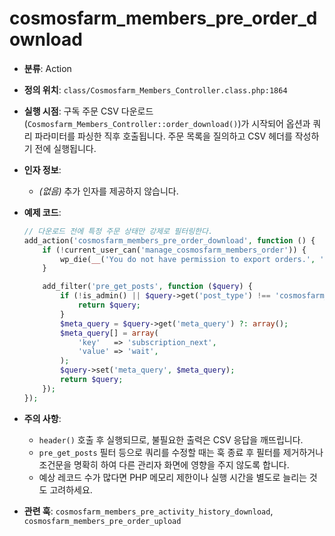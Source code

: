 ﻿# cosmosfarm_members_pre_order_download

- **분류**: Action
- **정의 위치**: `class/Cosmosfarm_Members_Controller.class.php:1864`
- **실행 시점**: 구독 주문 CSV 다운로드(`Cosmosfarm_Members_Controller::order_download()`)가 시작되어 옵션과 쿼리 파라미터를 파싱한 직후 호출됩니다. 주문 목록을 질의하고 CSV 헤더를 작성하기 전에 실행됩니다.
- **인자 정보**:
  - *(없음)* 추가 인자를 제공하지 않습니다.
- **예제 코드**:

  ```php
  // 다운로드 전에 특정 주문 상태만 강제로 필터링한다.
  add_action('cosmosfarm_members_pre_order_download', function () {
      if (!current_user_can('manage_cosmosfarm_members_order')) {
          wp_die(__('You do not have permission to export orders.', 'textdomain'));
      }
  
      add_filter('pre_get_posts', function ($query) {
          if (!is_admin() || $query->get('post_type') !== 'cosmosfarm_order') {
              return $query;
          }
          $meta_query = $query->get('meta_query') ?: array();
          $meta_query[] = array(
              'key'   => 'subscription_next',
              'value' => 'wait',
          );
          $query->set('meta_query', $meta_query);
          return $query;
      });
  });
  ```
- **주의 사항**:
  - `header()` 호출 후 실행되므로, 불필요한 출력은 CSV 응답을 깨뜨립니다.
  - `pre_get_posts` 필터 등으로 쿼리를 수정할 때는 훅 종료 후 필터를 제거하거나 조건문을 명확히 하여 다른 관리자 화면에 영향을 주지 않도록 합니다.
  - 예상 레코드 수가 많다면 PHP 메모리 제한이나 실행 시간을 별도로 늘리는 것도 고려하세요.
- **관련 훅**: `cosmosfarm_members_pre_activity_history_download`, `cosmosfarm_members_pre_order_upload`
